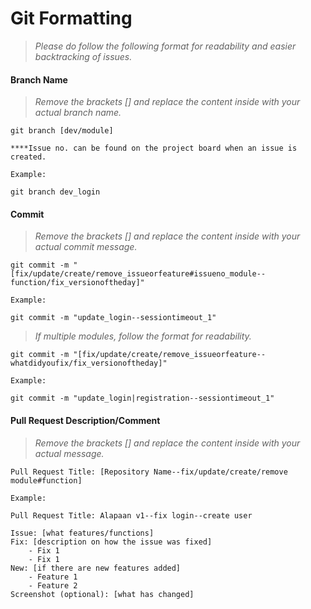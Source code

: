 # Git Formatting
>_Please do follow the following format for readability and easier backtracking of issues._

#### Branch Name
>_Remove the brackets [] and replace the content inside with your actual branch name._

```
git branch [dev/module]

****Issue no. can be found on the project board when an issue is created.

Example:

git branch dev_login
```

#### Commit
>_Remove the brackets [] and replace the content inside with your actual commit message._

```
git commit -m "[fix/update/create/remove_issueorfeature#issueno_module--function/fix_versionoftheday]"

Example:

git commit -m "update_login--sessiontimeout_1"
```

>_If multiple modules, follow the format for readability._

```
git commit -m "[fix/update/create/remove_issueorfeature--whatdidyoufix/fix_versionoftheday]"

Example:

git commit -m "update_login|registration--sessiontimeout_1"
```


#### Pull Request Description/Comment

>_Remove the brackets [] and replace the content inside with your actual message._

```
Pull Request Title: [Repository Name--fix/update/create/remove module#function]

Example:

Pull Request Title: Alapaan v1--fix login--create user

Issue: [what features/functions]
Fix: [description on how the issue was fixed]
    - Fix 1
    - Fix 1
New: [if there are new features added]
    - Feature 1
    - Feature 2
Screenshot (optional): [what has changed]
```
